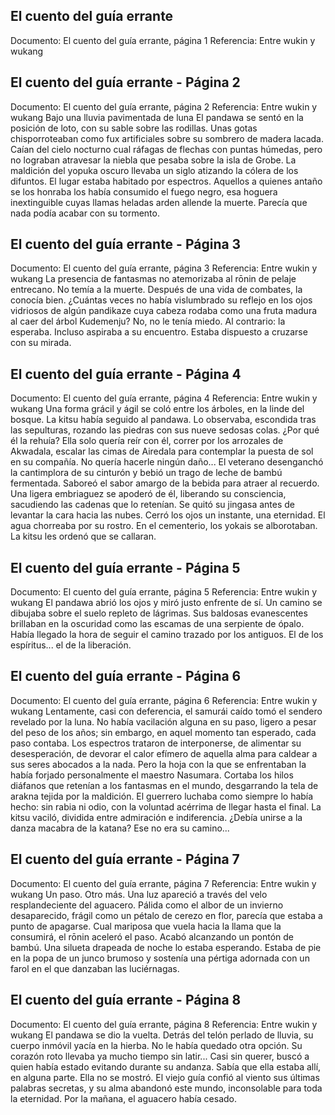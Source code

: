 ## El cuento del guía errante
Documento: El cuento del guía errante, página 1
Referencia: Entre wukin y wukang


## El cuento del guía errante - Página 2
Documento: El cuento del guía errante, página 2
Referencia: Entre wukin y wukang
Bajo una lluvia pavimentada de luna
El pandawa se sentó en la posición de loto, con su sable sobre las rodillas. Unas gotas chisporroteaban como fux artificiales sobre su sombrero de madera lacada. Caían del cielo nocturno cual ráfagas de flechas con puntas húmedas, pero no lograban atravesar la niebla que pesaba sobre la isla de Grobe.
La maldición del yopuka oscuro llevaba un siglo atizando la cólera de los difuntos. El lugar estaba habitado por espectros. Aquellos a quienes antaño se los honraba los había consumido el fuego negro, esa hoguera inextinguible cuyas llamas heladas arden allende la muerte. Parecía que nada podía acabar con su tormento.

## El cuento del guía errante - Página 3
Documento: El cuento del guía errante, página 3
Referencia: Entre wukin y wukang
La presencia de fantasmas no atemorizaba al rōnin de pelaje entrecano. No temía a la muerte. Después de una vida de combates, la conocía bien. ¿Cuántas veces no había vislumbrado su reflejo en los ojos vidriosos de algún pandikaze cuya cabeza rodaba como una fruta madura al caer del árbol Kudemenju?
No, no le tenía miedo. Al contrario: la esperaba. Incluso aspiraba a su encuentro.
Estaba dispuesto a cruzarse con su mirada.

## El cuento del guía errante - Página 4
Documento: El cuento del guía errante, página 4
Referencia: Entre wukin y wukang
Una forma grácil y ágil se coló entre los árboles, en la linde del bosque. La kitsu había seguido al pandawa. Lo observaba, escondida tras las sepulturas, rozando las piedras con sus nueve sedosas colas. ¿Por qué él la rehuía? Ella solo quería reír con él, correr por los arrozales de Akwadala, escalar las cimas de Airedala para contemplar la puesta de sol en su compañía. No quería hacerle ningún daño...
El veterano desenganchó la cantimplora de su cinturón y bebió un trago de leche de bambú fermentada. Saboreó el sabor amargo de la bebida para atraer al recuerdo. Una ligera embriaguez se apoderó de él, liberando su consciencia, sacudiendo las cadenas que lo retenían. Se quitó su jingasa antes de levantar la cara hacia las nubes.
Cerró los ojos un instante, una eternidad. El agua chorreaba por su rostro.
En el cementerio, los yokais se alborotaban. La kitsu les ordenó que se callaran.

## El cuento del guía errante - Página 5
Documento: El cuento del guía errante, página 5
Referencia: Entre wukin y wukang
El pandawa abrió los ojos y miró justo enfrente de sí. Un camino se dibujaba sobre el suelo repleto de lágrimas. Sus baldosas evanescentes brillaban en la oscuridad como las escamas de una serpiente de ópalo.
Había llegado la hora de seguir el camino trazado por los antiguos. El de los espíritus... el de la liberación.

## El cuento del guía errante - Página 6
Documento: El cuento del guía errante, página 6
Referencia: Entre wukin y wukang
Lentamente, casi con deferencia, el samurái caído tomó el sendero revelado por la luna. No había vacilación alguna en su paso, ligero a pesar del peso de los años; sin embargo, en aquel momento tan esperado, cada paso contaba.
Los espectros trataron de interponerse, de alimentar su desesperación, de devorar el calor efímero de aquella alma para caldear a sus seres abocados a la nada. Pero la hoja con la que se enfrentaban la había forjado personalmente el maestro Nasumara. Cortaba los hilos diáfanos que retenían a los fantasmas en el mundo, desgarrando la tela de arakna tejida por la maldición.
El guerrero luchaba como siempre lo había hecho: sin rabia ni odio, con la voluntad acérrima de llegar hasta el final.
La kitsu vaciló, dividida entre admiración e indiferencia. ¿Debía unirse a la danza macabra de la katana? Ese no era su camino...

## El cuento del guía errante - Página 7
Documento: El cuento del guía errante, página 7
Referencia: Entre wukin y wukang
Un paso. Otro más.
Una luz apareció a través del velo resplandeciente del aguacero. Pálida como el albor de un invierno desaparecido, frágil como un pétalo de cerezo en flor, parecía que estaba a punto de apagarse.
Cual mariposa que vuela hacia la llama que la consumirá, el rōnin aceleró el paso. Acabó alcanzando un pontón de bambú. Una silueta drapeada de noche lo estaba esperando. Estaba de pie en la popa de un junco brumoso y sostenía una pértiga adornada con un farol en el que danzaban las luciérnagas.

## El cuento del guía errante - Página 8
Documento: El cuento del guía errante, página 8
Referencia: Entre wukin y wukang
El pandawa se dio la vuelta. Detrás del telón perlado de lluvia, su cuerpo inmóvil yacía en la hierba. No le había quedado otra opción. Su corazón roto llevaba ya mucho tiempo sin latir...
Casi sin querer, buscó a quien había estado evitando durante su andanza. Sabía que ella estaba allí, en alguna parte.
Ella no se mostró.
El viejo guía confió al viento sus últimas palabras secretas, y su alma abandonó este mundo, inconsolable para toda la eternidad.
Por la mañana, el aguacero había cesado.
